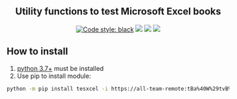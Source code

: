 <h2 align="center">Utility functions to test Microsoft Excel books</h2>

<p align="center">
<a href="https://github.com/psf/black"><img alt="Code style: black" src="https://img.shields.io/badge/code%20style-black-000000.svg"></a>
<a href='https://pse.tools.digital.engie.com/drm-all.gem/job/team/view/Python%20modules/job/tesxcel/job/master/'><img src='https://pse.tools.digital.engie.com/drm-all.gem/buildStatus/icon?job=team/tesxcel/master'></a>
<a href='https://pse.tools.digital.engie.com/drm-all.gem/job/team/view/Python%20modules/job/tesxcel/job/master/cobertura/'><img src='https://pse.tools.digital.engie.com/drm-all.gem/buildStatus/icon?job=team/tesxcel/master&config=testCoverage'></a>
<a href='https://pse.tools.digital.engie.com/drm-all.gem/job/team/view/Python%20modules/job/tesxcel/job/master/lastSuccessfulBuild/testReport/'><img src='https://pse.tools.digital.engie.com/drm-all.gem/buildStatus/icon?job=team/tesxcel/master&config=testCount'></a>
</p>

## How to install
1. [python 3.7+](https://www.python.org/downloads/) must be installed
2. Use pip to install module:
```sh
python -m pip install tesxcel -i https://all-team-remote:tBa%40W%29tvB%5E%3C%3B2Jm3@artifactory.tools.digital.engie.com/artifactory/api/pypi/all-team-pypi-prod/simple
```
